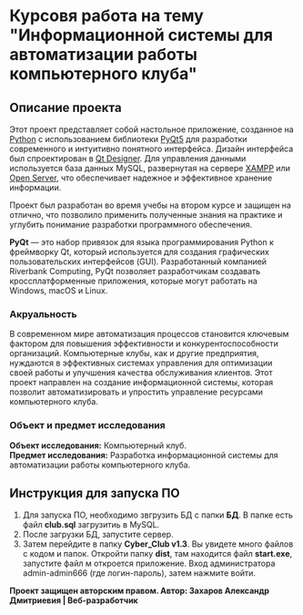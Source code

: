 # Курсовя работа на тему "Информационной системы для автоматизации работы компьютерного клуба"

## Описание проекта
Этот проект представляет собой настольное приложение, созданное на [Python](https://www.python.org/) с использованием библиотеки [PyQt5](https://pypi.org/project/PyQt5/) для разработки современного и интуитивно понятного интерфейса. Дизайн интерфейса был спроектирован в [Qt Designer](https://build-system.fman.io/qt-designer-download). Для управления данными используется база данных MySQL, развернутая на сервере [XAMPP](https://www.apachefriends.org/ru/download.html) или [Open Server](https://ospanel.io/download/), что обеспечивает надежное и эффективное хранение информации.

Проект был разработан во время учебы на втором курсе и защищен на отлично, что позволило применить полученные знания на практике и углубить понимание разработки программного обеспечения.

__PyQt__ — это набор привязок для языка программирования Python к фреймворку Qt, который используется для создания графических пользовательских интерфейсов (GUI).
Разработанный компанией Riverbank Computing, PyQt позволяет разработчикам создавать кроссплатформенные приложения, которые могут работать на Windows, macOS и Linux.

### Акруальность
В современном мире автоматизация процессов становится ключевым фактором для повышения эффективности и конкурентоспособности организаций. Компьютерные клубы, как и другие предприятия, нуждаются в эффективных системах управления для оптимизации своей работы и улучшения качества обслуживания клиентов. Этот проект направлен на создание информационной системы, которая позволит автоматизировать и упростить управление ресурсами компьютерного клуба.

### Объект и предмет исследования
__Объект исследования:__ Компьютерный клуб.<br>
__Предмет исследования:__ Разработка информационной системы для автоматизации работы компьютерного клуба.


## Инструкция для запуска ПО
1. Для запуска ПО, необходимо звгрузить БД с папки __БД__. В папке есть файл __club.sql__ загрузитиь в MySQL.
2. После загрузки БД, запустите сервер.
3. Затем перейдите в папку __Cyber_Club v1.3__. Вы увидете много файлов с кодом и папок. Откройти папку __dist__, там находится файл __start.exe__, запустите файл м откроется приложение. Вход администратора admin-admin666 (где логин-пароль), затем нажмите войти.


__Проект защищен авторским правом. Автор: Захаров Александр Дмитриевия | Веб-разработчик__
